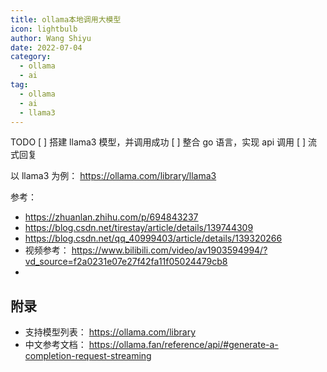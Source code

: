```yaml
---
title: ollama本地调用大模型
icon: lightbulb
author: Wang Shiyu
date: 2022-07-04
category:
  - ollama
  - ai
tag:
  - ollama
  - ai
  - llama3
---
```



> 

TODO
[ ] 搭建 llama3 模型，并调用成功
[ ] 整合 go 语言，实现 api 调用
[ ] 流式回复


以 llama3 为例： https://ollama.com/library/llama3




参考：
- https://zhuanlan.zhihu.com/p/694843237
- https://blog.csdn.net/tirestay/article/details/139744309
- https://blog.csdn.net/qq_40999403/article/details/139320266
- 视频参考： https://www.bilibili.com/video/av1903594994/?vd_source=f2a0231e07e27f42fa11f05024479cb8
- 



## 附录

- 支持模型列表： https://ollama.com/library
- 中文参考文档： https://ollama.fan/reference/api/#generate-a-completion-request-streaming



